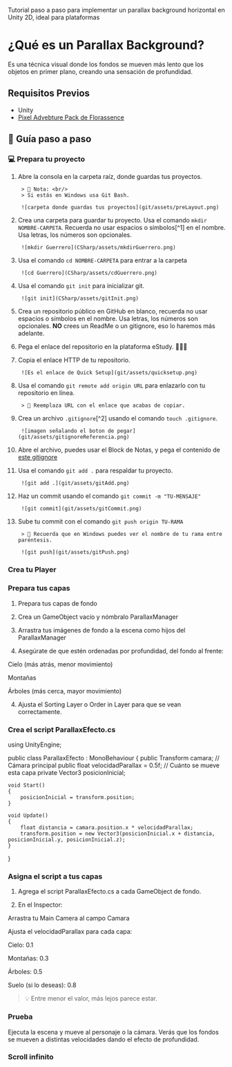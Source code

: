 Tutorial paso a paso para implementar un parallax background horizontal en Unity 2D, ideal para plataformas 

# ¿Qué es un Parallax Background?

Es una técnica visual donde los fondos se mueven más lento que los objetos en primer plano, creando una sensación de profundidad.

## Requisitos Previos

- Unity
- [Pixel Advebture Pack de Florassence](https://florassence.itch.io/pixel-adventure-pack)

## 🧠 Guía paso a paso



### 💻 Prepara tu proyecto

1. Abre la consola en la carpeta raíz, donde guardas tus proyectos.

        > 📌 Nota: <br/>
        > Si estás en Windows usa Git Bash.

        ![carpeta donde guardas tus proyectos](git/assets/preLayout.png)

1. Crea una carpeta para guardar tu proyecto. Usa el comando `mkdir NOMBRE-CARPETA`. Recuerda no usar espacios o símbolos[^1] en el nombre. Usa letras, los números son opcionales.

        ![mkdir Guerrero](CSharp/assets/mkdirGuerrero.png)

2. Usa el comando `cd NOMBRE-CARPETA` para entrar a la carpeta

        ![cd Guerrero](CSharp/assets/cdGuerrero.png)

3. Usa el comando `git init` para inicializar git.

        ![git init](CSharp/assets/gitInit.png)

1. Crea un repositorio público en GitHub en blanco, recuerda no usar espacios o símbolos en el nombre. Usa letras, los números son opcionales. **NO** crees un ReadMe o un gitignore, eso lo haremos más adelante.

3. Pega el enlace del repositorio en la plataforma eStudy. 🧑🏻‍💻 

5. Copia el enlace HTTP de tu repositorio.

        ![Es el enlace de Quick Setup](git/assets/quicksetup.png)

4. Usa el comando `git remote add origin URL` para enlazarlo con tu repositorio en línea.

        > 👀 Reemplaza URL con el enlace que acabas de copiar.

5. Crea un archivo `.gitignore`[^2] usando el comando `touch .gitignore`.

        ![imagen señalando el boton de pegar](git/assets/gitignoreReferencia.png)

9. Abre el archivo, puedes usar el Block de Notas, y pega el contenido de [este gitignore](https://gist.github.com/takekazuomi/10955889)

6. Usa el comando `git add .` para respaldar tu proyecto.

        ![git add .](git/assets/gitAdd.png)

7. Haz un commit usando el comando `git commit -m "TU-MENSAJE"`

        ![git commit](git/assets/gitCommit.png)

8. Sube tu commit con el comando `git push origin TU-RAMA`

        > 💭 Recuerda que en Windows puedes ver el nombre de tu rama entre paréntesis.

        ![git push](git/assets/gitPush.png)

### Crea tu Player

### Prepara tus capas

1. Prepara tus capas de fondo

1. Crea un GameObject vacío y nómbralo ParallaxManager


2. Arrastra tus imágenes de fondo a la escena como hijos del ParallaxManager


3. Asegúrate de que estén ordenadas por profundidad, del fondo al frente:

Cielo (más atrás, menor movimiento)

Montañas

Árboles (más cerca, mayor movimiento)



4. Ajusta el Sorting Layer o Order in Layer para que se vean correctamente.

### Crea el script ParallaxEfecto.cs

using UnityEngine;

public class ParallaxEfecto : MonoBehaviour
{
    public Transform camara;              // Cámara principal
    public float velocidadParallax = 0.5f; // Cuánto se mueve esta capa
    private Vector3 posicionInicial;

    void Start()
    {
        posicionInicial = transform.position;
    }

    void Update()
    {
        float distancia = camara.position.x * velocidadParallax;
        transform.position = new Vector3(posicionInicial.x + distancia, posicionInicial.y, posicionInicial.z);
    }
}


### Asigna el script a tus capas

1. Agrega el script ParallaxEfecto.cs a cada GameObject de fondo.


2. En el Inspector:

Arrastra tu Main Camera al campo Camara

Ajusta el velocidadParallax para cada capa:

Cielo: 0.1

Montañas: 0.3

Árboles: 0.5

Suelo (si lo deseas): 0.8



> 💡 Entre menor el valor, más lejos parece estar.

### Prueba

Ejecuta la escena y mueve al personaje o la cámara. Verás que los fondos se mueven a distintas velocidades dando el efecto de profundidad.

### Scroll infinito



